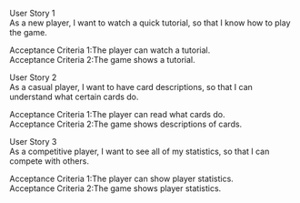 User Story 1  
As a new player, I want to watch a quick tutorial, so that I know how to play the game.

Acceptance Criteria 1:The player can watch a tutorial.  
Acceptance Criteria 2:The game shows a tutorial.

User Story 2  
As a casual player, I want to have card descriptions, so that I can understand what certain cards do.

Acceptance Criteria 1:The player can read what cards do.  
Acceptance Criteria 2:The game shows descriptions of cards.

User Story 3  
As a competitive player, I want to see all of my statistics, so that I can compete with others.

Acceptance Criteria 1:The player can show player statistics.  
Acceptance Criteria 2:The game shows player statistics.  
